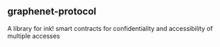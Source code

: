 ## graphenet-protocol

A library for ink! smart contracts for confidentiality and accessibility of multiple accesses
